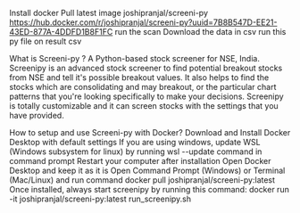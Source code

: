 Install docker
Pull latest image joshipranjal/screeni-py
https://hub.docker.com/r/joshipranjal/screeni-py?uuid=7B8B547D-EE21-43ED-877A-4DDFD1B8F1FC 
run the scan
Download the data in csv
run this py file on result csv

What is Screeni-py ?
A Python-based stock screener for NSE, India.
Screenipy is an advanced stock screener to find potential breakout stocks from NSE and tell it's possible breakout values. It also helps to find the stocks which are consolidating and may breakout, or the particular chart patterns that you're looking specifically to make your decisions. Screenipy is totally customizable and it can screen stocks with the settings that you have provided.

How to setup and use Screeni-py with Docker?
Download and Install Docker Desktop with default settings
If you are using windows, update WSL (Windows subsystem for linux) by running wsl --update command in command prompt
Restart your computer after installation
Open Docker Desktop and keep it as it is
Open Command Prompt (Windows) or Terminal (Mac/Linux) and run command docker pull joshipranjal/screeni-py:latest
Once installed, always start screenipy by running this command: docker run -it joshipranjal/screeni-py:latest run_screenipy.sh
